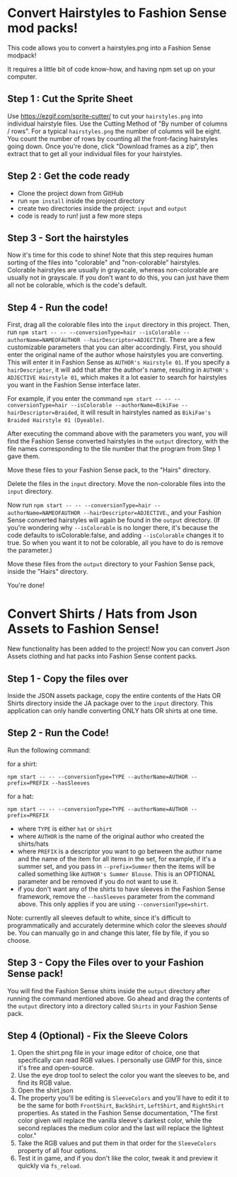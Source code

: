 # Convert Hairstyles to Fashion Sense mod packs!

This code allows you to convert a hairstyles.png into a Fashion Sense modpack!

It requires a little bit of code know-how, and having npm set up on your computer.


## Step 1 : Cut the Sprite Sheet
Use https://ezgif.com/sprite-cutter/ to cut your `hairstyles.png` into individual
hairstyle files. Use the Cutting Method of "By number of columns / rows". For a
typical `hairstyles.png` the number of columns will be eight. You count the number
of rows by counting all the front-facing hairstyles going down. Once you're done,
click "Download frames as a zip", then extract that to get all your individual
files for your hairstyles.

## Step 2 : Get the code ready
- Clone the project down from GitHub
- run `npm install` inside the project directory
- create two directories inside the project: `input` and `output`
- code is ready to run! just a few more steps

## Step 3 - Sort the hairstyles
Now it's time for this code to shine! Note that this step requires human sorting
of the files into "colorable" and "non-colorable" hairstyles. Colorable
hairstyles are usually in grayscale, whereas non-colorable are usually not in
grayscale. If you don't want to do this, you can just have them all not be
colorable, which is the code's default.

## Step 4 - Run the code!
First, drag all the colorable files into the `input` directory in this project.
Then, run
`npm start -- -- --conversionType=hair --isColorable --authorName=NAMEOFAUTHOR --hairDescriptor=ADJECTIVE`.
There are a few customizable parameters that you can alter accordingly. First,
you should enter the original name of the author whose hairstyles you are
converting. This will enter it in Fashion Sense as `AUTHOR's Hairstyle 01`. If
you specify a `hairDescriptor`, it will add that after the author's name,
resulting in `AUTHOR's ADJECTIVE Hairstyle 01`, which makes it a lot easier to
search for hairstyles you want in the Fashion Sense interface later.

For example, if you enter the command `npm start -- -- --conversionType=hair --isColorable --authorName=BikiFae --hairDescriptor=Braided`,
it will result in hairstyles named as `BikiFae's Braided Hairstyle 01 (Dyeable)`.

After executing the command above with the parameters you want, you will find
the Fashion Sense converted hairstyles in the `output` directory, with the file
names corresponding to the tile number that the program from Step 1 gave them.

Move these files to your Fashion Sense pack, to the "Hairs" directory.

Delete the files in the `input` directory.
Move the non-colorable files into the `input` directory.

Now run
`npm start -- -- --conversionType=hair --authorName=NAMEOFAUTHOR --hairDescriptor=ADJECTIVE`.,
and your Fashion Sense converted hairstyles will again be found in the `output`
directory.
(If you're wondering why `--isColorable` is no longer there, it's because the
code defaults to isColorable:false, and adding `--isColorable` changes it to
true. So when you want it to not be colorable, all you have to do is remove the
parameter.)

Move these files from the `output` directory to your Fashion Sense pack, inside
the "Hairs" directory.

You're done!


# Convert Shirts / Hats from Json Assets to Fashion Sense!

New functionality has been added to the project! Now you can convert Json Assets
clothing and hat packs into Fashion Sense content packs.

## Step 1 - Copy the files over
Inside the JSON assets package, copy the entire contents of the Hats OR Shirts
directory inside the JA package over to the `input` directory. This application
can only handle converting ONLY hats OR shirts at one time.

## Step 2 - Run the Code!
Run the following command:

for a shirt:
```
npm start -- -- --conversionType=TYPE --authorName=AUTHOR --prefix=PREFIX --hasSleeves
```
for a hat:
```
npm start -- -- --conversionType=TYPE --authorName=AUTHOR --prefix=PREFIX
```
- where `TYPE` is either `hat` or `shirt`
- where `AUTHOR` is the name of the original author who created the shirts/hats
- where `PREFIX` is a descriptor you want to go between the author name and the
name of the item for all items in the set, for example, if it's a summer set,
and you pass in `--prefix=Summer` then the items will be called something like
`AUTHOR's Summer Blouse`. This is an OPTIONAL parameter and be removed if you
do not want to use it.
- if you don't want any of the shirts to have sleeves in the Fashion Sense
framework, remove the `--hasSleeves` parameter from the command above. This
only applies if you are using `--conversionType=shirt`.

Note: currently all sleeves default to white, since it's difficult to
programmatically and accurately determine which color the sleeves *should* be.
You can manually go in and change this later, file by file, if you so choose.

## Step 3 - Copy the Files over to your Fashion Sense pack!
You will find the Fashion Sense shirts inside the `output` directory after
running the command mentioned above. Go ahead and drag the contents of the
`output` directory into a directory called `Shirts` in your Fashion Sense pack.


## Step 4 (Optional) - Fix the Sleeve Colors
1. Open the shirt.png file in your image editor of choice, one that specifically
can read RGB values. I personally use GIMP for this, since it's free and
open-source.
2. Use the eye drop tool to select the color you want the sleeves to be, and
find its RGB value.
3. Open the shirt.json
4. The property you'll be editing is `SleeveColors` and you'll have to edit it
to be the same for both `FrontShirt`, `BackShirt`, `LeftShirt`, and `RightShirt`
properties. As stated in the Fashion Sense documentation, "The first color
given will replace the vanilla sleeve's darkest color, while the second
replaces the medium color and the last will replace the lightest color."
5. Take the RGB values and put them in that order for the `SleeveColors`
property of all four options.
6. Test it in game, and if you don't like the color, tweak it and preview it
quickly via `fs_reload`.

